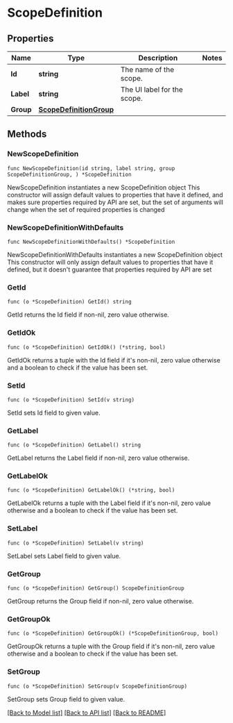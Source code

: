 # ScopeDefinition

## Properties

Name | Type | Description | Notes
------------ | ------------- | ------------- | -------------
**Id** | **string** | The name of the scope. | 
**Label** | **string** | The UI label for the scope. | 
**Group** | [**ScopeDefinitionGroup**](ScopeDefinitionGroup.md) |  | 

## Methods

### NewScopeDefinition

`func NewScopeDefinition(id string, label string, group ScopeDefinitionGroup, ) *ScopeDefinition`

NewScopeDefinition instantiates a new ScopeDefinition object
This constructor will assign default values to properties that have it defined,
and makes sure properties required by API are set, but the set of arguments
will change when the set of required properties is changed

### NewScopeDefinitionWithDefaults

`func NewScopeDefinitionWithDefaults() *ScopeDefinition`

NewScopeDefinitionWithDefaults instantiates a new ScopeDefinition object
This constructor will only assign default values to properties that have it defined,
but it doesn't guarantee that properties required by API are set

### GetId

`func (o *ScopeDefinition) GetId() string`

GetId returns the Id field if non-nil, zero value otherwise.

### GetIdOk

`func (o *ScopeDefinition) GetIdOk() (*string, bool)`

GetIdOk returns a tuple with the Id field if it's non-nil, zero value otherwise
and a boolean to check if the value has been set.

### SetId

`func (o *ScopeDefinition) SetId(v string)`

SetId sets Id field to given value.


### GetLabel

`func (o *ScopeDefinition) GetLabel() string`

GetLabel returns the Label field if non-nil, zero value otherwise.

### GetLabelOk

`func (o *ScopeDefinition) GetLabelOk() (*string, bool)`

GetLabelOk returns a tuple with the Label field if it's non-nil, zero value otherwise
and a boolean to check if the value has been set.

### SetLabel

`func (o *ScopeDefinition) SetLabel(v string)`

SetLabel sets Label field to given value.


### GetGroup

`func (o *ScopeDefinition) GetGroup() ScopeDefinitionGroup`

GetGroup returns the Group field if non-nil, zero value otherwise.

### GetGroupOk

`func (o *ScopeDefinition) GetGroupOk() (*ScopeDefinitionGroup, bool)`

GetGroupOk returns a tuple with the Group field if it's non-nil, zero value otherwise
and a boolean to check if the value has been set.

### SetGroup

`func (o *ScopeDefinition) SetGroup(v ScopeDefinitionGroup)`

SetGroup sets Group field to given value.



[[Back to Model list]](../README.md#documentation-for-models) [[Back to API list]](../README.md#documentation-for-api-endpoints) [[Back to README]](../README.md)


